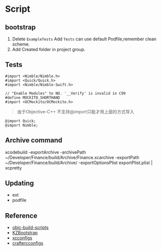 # Script

## bootstrap

1. Delete `ExampleTests` Add `Tests` can use default Podfile,remember clean scheme.
2. Add Created folder in project group.

## Tests

```
#import <Nimble/Nimble.h>
#import <Quick/Quick.h>
#import <Nimble/Nimble-Swift.h>

// "Enable Modules" to NO. '__Verify' is invalid in C99
#define MOCKITO_SHORTHAND
#import <OCMockito/OCMockito.h>
```

> 由于Objective-C++ 不支持@import只能才用上面的方式导入

```
@import Quick;
@import Nimble;
```

## Archive command

xcodebuild -exportArchive -archivePath
~/Developer/Finance/build/Archive/Finance.xcarchive -exportPath
~/Developer/Finance/build/Archive/ -exportOptionsPlist
exportPlist.plist   | xcpretty

## Updating 

* ext 
* podfile

## Reference

* [objc-build-scripts](https://github.com/jspahrsummers/objc-build-scripts)
* [KZBootstrap](https://github.com/krzysztofzablocki/KZBootstrap)
* [xcconfigs](https://github.com/jspahrsummers/xcconfigs)
* [craftercconfigs](https://github.com/krzysztofzablocki/craftercconfigs)
